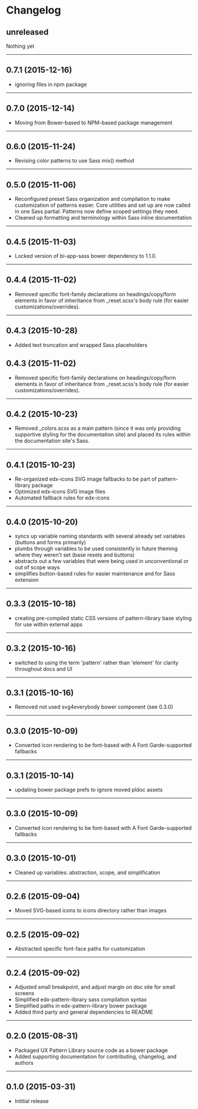 # Changelog

## unreleased
Nothing yet

- - -

## 0.7.1 (2015-12-16)
* ignoring files in npm package 

- - -

## 0.7.0 (2015-12-14)
* Moving from Bower-based to NPM-based package management

- - -
## 0.6.0 (2015-11-24)
* Revising color patterns to use Sass mix() method

- - -

## 0.5.0 (2015-11-06)
* Reconfigured preset Sass organization and compilation to make customization of patterns easier. Core utilities and set up are now called in one Sass partial. Patterns now define scoped settings they need.
* Cleaned up formatting and terminology within Sass inline documentation

- - -

## 0.4.5 (2015-11-03)
* Locked version of bi-app-sass bower dependency to 1.1.0.

- - -

## 0.4.4 (2015-11-02)
* Removed specific font-family declarations on headings/copy/form elements in favor of inheritance from _reset.scss's body rule (for easier customizations/overrides).

- - -

## 0.4.3 (2015-10-28)
* Added text truncation and wrapped Sass placeholders
## 0.4.3 (2015-11-02)
* Removed specific font-family declarations on headings/copy/form elements in favor of inheritance from _reset.scss's body rule (for easier customizations/overrides).

- - -

## 0.4.2 (2015-10-23)
* Removed _colors.scss as a main pattern (since it was only providing supportive styling for the documentation site) and placed its rules within the documentation site's Sass.

- - -

## 0.4.1 (2015-10-23)
* Re-organized edx-icons SVG image fallbacks to be part of pattern-library package
* Optimized edx-icons SVG image files
* Automated fallback rules for edx-icons

- - -

## 0.4.0 (2015-10-20)

* syncs up variable naming standards with several already set variables (buttons and forms primarily)
* plumbs through variables to be used consistently in future theming where they weren't set (base resets and buttons)
* abstracts out a few variables that were being used in unconventional or out of scope ways
* simplifies button-based rules for easier maintenance and for Sass extension

- - -

## 0.3.3 (2015-10-18)
* creating pre-compiled static CSS versions of pattern-library base styling for use within external apps

- - -

## 0.3.2 (2015-10-16)
* switched to using the term 'pattern' rather than 'element' for clarity throughout docs and UI

- - -

## 0.3.1 (2015-10-16)
* Removed not used svg4everybody bower component (see 0.3.0)

- - -

## 0.3.0 (2015-10-09)
* Converted icon rendering to be font-based with A Font Garde-supported fallbacks

- - -

## 0.3.1 (2015-10-14)
* updating bower package prefs to ignore moved pldoc assets

- - -

## 0.3.0 (2015-10-09)
* Converted icon rendering to be font-based with A Font Garde-supported fallbacks

- - -

## 0.3.0 (2015-10-01)
* Cleaned up variables: abstraction, scope, and simplification

- - -

## 0.2.6 (2015-09-04)
* Moved SVG-based icons to icons directory rather than images

- - -

## 0.2.5 (2015-09-02)
* Abstracted specific font-face paths for customization

- - -

## 0.2.4 (2015-09-02)
* Adjusted small breakpoint, and adjust margin on doc site for small screens
* Simplified edx-pattern-library sass compilation syntax
* Simplified paths in edx-pattern-library bower package
* Added third party and general dependencies to README

- - -

## 0.2.0 (2015-08-31)
* Packaged UX Pattern Library source code as a bower package
* Added supporting documentation for contributing, changelog, and authors

- - -

## 0.1.0 (2015-03-31)
* Intitial release
